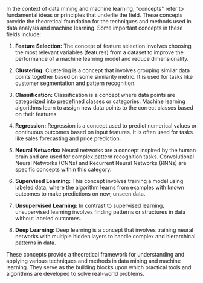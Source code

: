 In the context of data mining and machine learning, "concepts" refer to fundamental ideas or principles that underlie the field. These concepts provide the theoretical foundation for the techniques and methods used in data analysis and machine learning. Some important concepts in these fields include:

1. **Feature Selection:** The concept of feature selection involves choosing the most relevant variables (features) from a dataset to improve the performance of a machine learning model and reduce dimensionality.

2. **Clustering:** Clustering is a concept that involves grouping similar data points together based on some similarity metric. It is used for tasks like customer segmentation and pattern recognition.

3. **Classification:** Classification is a concept where data points are categorized into predefined classes or categories. Machine learning algorithms learn to assign new data points to the correct classes based on their features.

4. **Regression:** Regression is a concept used to predict numerical values or continuous outcomes based on input features. It is often used for tasks like sales forecasting and price prediction.

5. **Neural Networks:** Neural networks are a concept inspired by the human brain and are used for complex pattern recognition tasks. Convolutional Neural Networks (CNNs) and Recurrent Neural Networks (RNNs) are specific concepts within this category.

6. **Supervised Learning:** This concept involves training a model using labeled data, where the algorithm learns from examples with known outcomes to make predictions on new, unseen data.

7. **Unsupervised Learning:** In contrast to supervised learning, unsupervised learning involves finding patterns or structures in data without labeled outcomes.

8. **Deep Learning:** Deep learning is a concept that involves training neural networks with multiple hidden layers to handle complex and hierarchical patterns in data.

These concepts provide a theoretical framework for understanding and applying various techniques and methods in data mining and machine learning. They serve as the building blocks upon which practical tools and algorithms are developed to solve real-world problems.